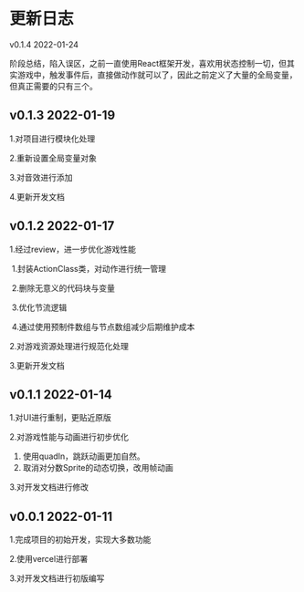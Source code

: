 # 更新日志

v0.1.4 2022-01-24

阶段总结，陷入误区，之前一直使用React框架开发，喜欢用状态控制一切，但其实游戏中，触发事件后，直接做动作就可以了，因此之前定义了大量的全局变量，但真正需要的只有三个。



## v0.1.3 2022-01-19

1.对项目进行模块化处理

2.重新设置全局变量对象

3.对音效进行添加

4.更新开发文档

## v0.1.2 2022-01-17

1.经过review，进一步优化游戏性能

​	1.封装ActionClass类，对动作进行统一管理

​	2.删除无意义的代码块与变量

​	3.优化节流逻辑

​	4.通过使用预制件数组与节点数组减少后期维护成本

2.对游戏资源处理进行规范化处理

3.更新开发文档

## v0.1.1 2022-01-14

1.对UI进行重制，更贴近原版

2.对游戏性能与动画进行初步优化

1. 使用quadIn，跳跃动画更加自然。
2. 取消对分数Sprite的动态切换，改用帧动画

3.对开发文档进行修改

## v0.0.1 2022-01-11

1.完成项目的初始开发，实现大多数功能

2.使用vercel进行部署

3.对开发文档进行初版编写

